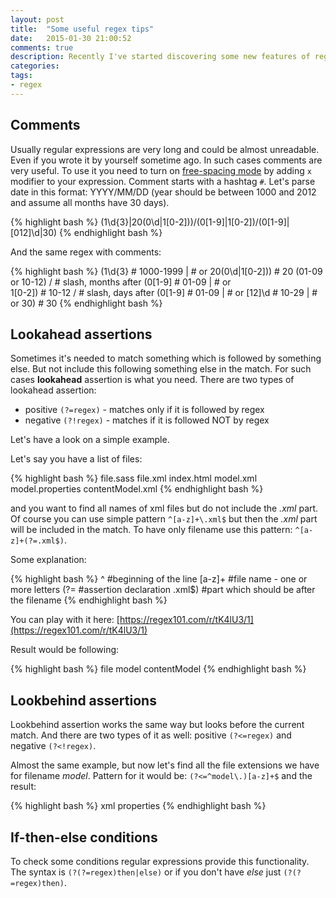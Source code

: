 ```yaml
---
layout: post
title:  "Some useful regex tips"
date:   2015-01-30 21:00:52
comments: true
description: Recently I've started discovering some new features of regular expressions which I didn't know before. Here I want to share some of these discoveries. Also I would like to write some useful patterns which are needed sometimes, but to write them from scratch could take some time.
categories: 
tags: 
- regex
---
```


## Comments

Usually regular expressions are very long and could be almost unreadable. Even if you wrote it by yourself sometime ago. In such cases comments are very useful. To use it you need to turn on [free-spacing mode](http://www.regular-expressions.info/freespacing.html) by adding `x` modifier to your expression. Comment starts with a hashtag `#`. Let's parse date in this format: YYYY/MM/DD (year should be between 1000 and 2012 and assume all months have 30 days). 

{% highlight bash %}
(1\d{3}|20(0\d|1[0-2]))\/(0[1-9]|1[0-2])\/(0[1-9]|[012]\d|30)
{% endhighlight bash %}
		
And the same regex with comments:

{% highlight bash %}
(1\d{3}          # 1000-1999
|                # or
20(0\d|1[0-2]))  # 20 (01-09 or 10-12)
\/               # slash, months after
(0[1-9]          # 01-09
|                # or     
1[0-2])          # 10-12 
\/               # slash, days after
(0[1-9]          # 01-09
|                # or
[12]\d           # 10-29
|                # or 
30)              # 30
{% endhighlight bash %}

## Lookahead assertions

Sometimes it's needed to match something which is followed by something else. But not include this following something else in the match. For such cases **lookahead** assertion is what you need. There are two types of lookahead assertion:

 * positive `(?=regex)` - matches only if it is followed by regex
 * negative `(?!regex)` - matches if it is followed NOT by regex

Let's have a look on a simple example. 

Let's say you have a list of files:

{% highlight bash %}
file.sass
file.xml
index.html
model.xml
model.properties
contentModel.xml
{% endhighlight bash %}

and you want to find all names of xml files but do not include the _.xml_ part. Of course you can use simple pattern `^[a-z]+\.xml$` but then the _.xml_ part will be included in the match. To have only filename use this pattern: `^[a-z]+(?=.xml$)`.

Some explanation:

{% highlight bash %}
^       #beginning of the line
[a-z]+  #file name - one or more letters
(?=     #assertion declaration
.xml$)  #part which should be after the filename
{% endhighlight bash %}

You can play with it here: [https://regex101.com/r/tK4lU3/1](https://regex101.com/r/tK4lU3/1)

Result would be following:

{% highlight bash %}
file
model
contentModel
{% endhighlight bash %}

## Lookbehind assertions

Lookbehind assertion works the same way but looks before the current match. And there are two types of it as well: positive `(?<=regex)` and negative `(?<!regex)`.

Almost the same example, but now let's find all the file extensions we have for filename _model_. 
Pattern for it would be: `(?<=^model\.)[a-z]+$` and the result:

{% highlight bash %}
xml
properties
{% endhighlight bash %}

## If-then-else conditions

To check some conditions regular expressions provide this functionality. The syntax is  `(?(?=regex)then|else)` or if you don't have _else_ just `(?(?=regex)then)`.